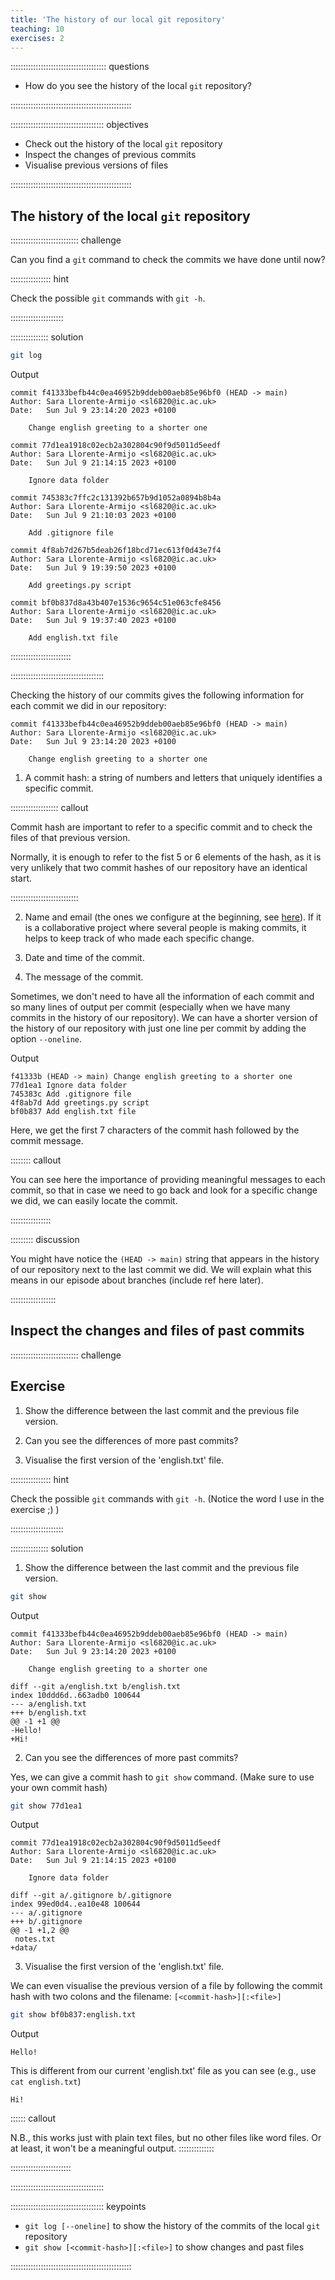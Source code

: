 ```yaml
---
title: 'The history of our local git repository'
teaching: 10
exercises: 2
---
```


:::::::::::::::::::::::::::::::::::::: questions 

- How do you see the history of the local `git` repository?

::::::::::::::::::::::::::::::::::::::::::::::::

::::::::::::::::::::::::::::::::::::: objectives

- Check out the history of the local `git` repository
- Inspect the changes of previous commits
- Visualise previous versions of files

::::::::::::::::::::::::::::::::::::::::::::::::

## The history of the local `git` repository

::::::::::::::::::::::::::: challenge

Can you find a `git` command to check the commits we have done until now?

:::::::::::::::: hint

Check the possible `git` commands with `git -h`. 

:::::::::::::::::::::

::::::::::::::: solution

```sh
git log
```

Output

```
commit f41333befb44c0ea46952b9ddeb00aeb85e96bf0 (HEAD -> main)
Author: Sara Llorente-Armijo <sl6820@ic.ac.uk>
Date:   Sun Jul 9 23:14:20 2023 +0100

    Change english greeting to a shorter one

commit 77d1ea1918c02ecb2a302804c90f9d5011d5eedf
Author: Sara Llorente-Armijo <sl6820@ic.ac.uk>
Date:   Sun Jul 9 21:14:15 2023 +0100

    Ignore data folder

commit 745383c7ffc2c131392b657b9d1052a0894b8b4a
Author: Sara Llorente-Armijo <sl6820@ic.ac.uk>
Date:   Sun Jul 9 21:10:03 2023 +0100

    Add .gitignore file

commit 4f8ab7d267b5deab26f18bcd71ec613f0d43e7f4
Author: Sara Llorente-Armijo <sl6820@ic.ac.uk>
Date:   Sun Jul 9 19:39:50 2023 +0100

    Add greetings.py script

commit bf0b837d8a43b407e1536c9654c51e063cfe8456
Author: Sara Llorente-Armijo <sl6820@ic.ac.uk>
Date:   Sun Jul 9 19:37:40 2023 +0100

    Add english.txt file
```
::::::::::::::::::::::::

:::::::::::::::::::::::::::::::::::::


Checking the history of our commits gives the following information for each commit we did in our repository:

```
commit f41333befb44c0ea46952b9ddeb00aeb85e96bf0 (HEAD -> main)
Author: Sara Llorente-Armijo <sl6820@ic.ac.uk>
Date:   Sun Jul 9 23:14:20 2023 +0100

    Change english greeting to a shorter one
```

1. A commit hash: a string of numbers and letters that uniquely identifies a specific commit. 

::::::::::::::::::: callout

Commit hash are important to refer to a specific commit and to check the files of that previous version.

Normally, it is enough to refer to the fist 5 or 6 elements of the hash, as it is very unlikely that two commit hashes of our repository have an identical start.

:::::::::::::::::::::::::::

2. Name and email (the ones we configure at the beginning, see [here](configuring-git.Rmd)). If it is a collaborative project where several people is making commits, it helps to keep track of who made each specific change.

3. Date and time of the commit.

4. The message of the commit.


Sometimes, we don't need to have all the information of each commit and so many lines of output per commit (especially when we have many commits in the history of our repository). We can have a shorter version of the history of our repository with just one line per commit by adding the option `--oneline`.

Output

```
f41333b (HEAD -> main) Change english greeting to a shorter one
77d1ea1 Ignore data folder
745383c Add .gitignore file
4f8ab7d Add greetings.py script
bf0b837 Add english.txt file
```

Here, we get the first 7 characters of the commit hash followed by the commit message.

:::::::: callout

You can see here the importance of providing meaningful messages to each commit, so that in case we need to go back and look for a specific change we did, we can easily locate the commit.

::::::::::::::::


::::::::: discussion

You might have notice the `(HEAD -> main)` string that appears in the history of our repository next to the last commit we did. We will explain what this means in our episode about branches (include ref here later).

::::::::::::::::::


## Inspect the changes and files of past commits

::::::::::::::::::::::::::: challenge

## Exercise

1. Show the difference between the last commit and the previous file version. 

2. Can you see the differences of more past commits?

3. Visualise the first version of the 'english.txt' file.

:::::::::::::::: hint

Check the possible `git` commands with `git -h`. (Notice the word I use in the exercise ;) )

:::::::::::::::::::::

::::::::::::::: solution

1. Show the difference between the last commit and the previous file version. 

```sh
git show
```

Output

```
commit f41333befb44c0ea46952b9ddeb00aeb85e96bf0 (HEAD -> main)
Author: Sara Llorente-Armijo <sl6820@ic.ac.uk>
Date:   Sun Jul 9 23:14:20 2023 +0100

    Change english greeting to a shorter one

diff --git a/english.txt b/english.txt
index 10ddd6d..663adb0 100644
--- a/english.txt
+++ b/english.txt
@@ -1 +1 @@
-Hello!
+Hi!
```

2. Can you see the differences of more past commits?

Yes, we can give a commit hash to `git show` command. (Make sure to use your own commit hash)

```sh
git show 77d1ea1
```

Output

```
commit 77d1ea1918c02ecb2a302804c90f9d5011d5eedf
Author: Sara Llorente-Armijo <sl6820@ic.ac.uk>
Date:   Sun Jul 9 21:14:15 2023 +0100

    Ignore data folder

diff --git a/.gitignore b/.gitignore
index 99ed0d4..ea10e48 100644
--- a/.gitignore
+++ b/.gitignore
@@ -1 +1,2 @@
 notes.txt
+data/
```


3. Visualise the first version of the 'english.txt' file.

We can even visualise the previous version of a file by following the commit hash with two colons and the filename: `[<commit-hash>][:<file>]`

```sh
git show bf0b837:english.txt
```

Output

```
Hello!
```

This is different from our current 'english.txt' file as you can see (e.g., use `cat english.txt`)

```
Hi!
```
:::::: callout

N.B., this works just with plain text files, but no other files like word files. Or at least, it won't be a meaningful output.
::::::::::::::

::::::::::::::::::::::::

:::::::::::::::::::::::::::::::::::::


::::::::::::::::::::::::::::::::::::: keypoints 

- `git log [--oneline]` to show the history of the commits of the local `git` repository
- `git show [<commit-hash>][:<file>]` to show changes and past files

::::::::::::::::::::::::::::::::::::::::::::::::

